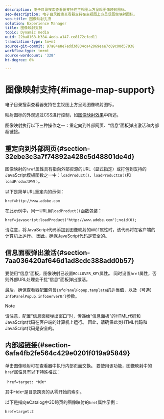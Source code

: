 ```yaml
---
description: 电子目录搜索查看器支持在主视图上方呈现图像映射图标。
seo-description: 电子目录搜索查看器支持在主视图上方呈现图像映射图标。
seo-title: 图像映射支持
solution: Experience Manager
title: 图像映射支持
topic: Dynamic media
uuid: 22ba8168-b384-4eda-a147-ce8172cfed11
translation-type: tm+mt
source-git-commit: 97a84e8e7edd3d834ca42069eae7c09c00d57938
workflow-type: tm+mt
source-wordcount: '328'
ht-degree: 0%

---
```



# 图像映射支持{#image-map-support}

电子目录搜索查看器支持在主视图上方呈现图像映射图标。

映射图标的外观通过CSS进行控制，如[图像映射效果](../../c-html5-s7-aem-asset-viewers/c-html5-20-ecatalog-viewer-about/c-html5-20-ecatalog-viewer-customizingviewer/r-html5-ecatalog-viewer-20-customize-imagemapeffect.md#reference-261df27d1ed145c882b26b88e33a0289)中所述。

图像映射执行以下三种操作之一：重定向到外部网页、“信息”面板弹出激活和内部超链接。

## 重定向到外部网页{#section-32ebe3c3a7f74892a428c5d48801de4d}

图像映射的`href`属性具有指向外部资源的URL（显式指定）或打包到支持的JavaScript模板函数之一中：`loadProduct()`、`loadProductCW()`和`loadProductPW()`。

以下是简单URL重定向的示例：

`href=http://www.adobe.com`

在此示例中，同一URL用`loadProduct()`函数包装：

`href=javascript:loadProduct("http://www.adobe.com");void(0);`

请注意，将JavaScript代码添加到图像映射的`HREF`属性时，该代码将在客户端的计算机上运行。 因此，确保JavaScript代码是安全的。

## 信息面板弹出激活{#section-7aa036420af646d1ad8cdc388add0b57}

要使用“信息”面板，图像映射已设置`ROLLOVER_KEY`属性。 同时设置`href`属性，否则外部URL处理会干扰“信息”面板弹出激活。

最后，确保查看器配置包含`InfoPanelPopup.template`的适当值，以及（可选）`InfoPanelPopup.infoServerUrl`参数。

>[!NOTE]
>
>请注意，配置“信息面板弹出窗口”时，传递给“信息面板”的HTML代码和JavaScript代码在客户端的计算机上运行。 因此，请确保此类HTML代码和JavaScript代码是安全的。

## 内部超链接{#section-6afa4fb2fe564c429e0201f019a95849}

单击图像映射可在查看器中执行内部页面交换。 要使用该功能，图像映射中的`href`属性具有以下特殊格式：

` href=target: *`idx`*`

其中`*`idx`*`是目录跨页的从零开始的索引。

以下是指向eCatalog中3D跨页的图像映射的`href`属性示例：

`href=target:2`
